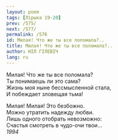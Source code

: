 ```yaml
---
layout: poem
tags: [Лірыка 19-20]
prev: /575/
next: /577/
permalink: /576
id: Милая! Что же ты все поломала?..
title: Милая! Что же ты все поломала?..
author: НІЛ ГІЛЕВІЧ
lang: ru
---
```



Милая! Что же ты все поломала?  
Ты понимаешь ли это сама?  
Жизнь моя ныне бессмысленной стала,  
И побеждает зловещая тьма!  

Милая! Милая! Это безбожно.  
Можно утратить надежду любви.  
Лишь одного отобрать невозможно:  
Счастья смотреть в чудо-очи твои...  
*1994*  

